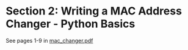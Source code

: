 # Section 2: Writing a MAC Address Changer - Python Basics

See pages 1-9 in [mac_changer.pdf](mac-changer.pdf)